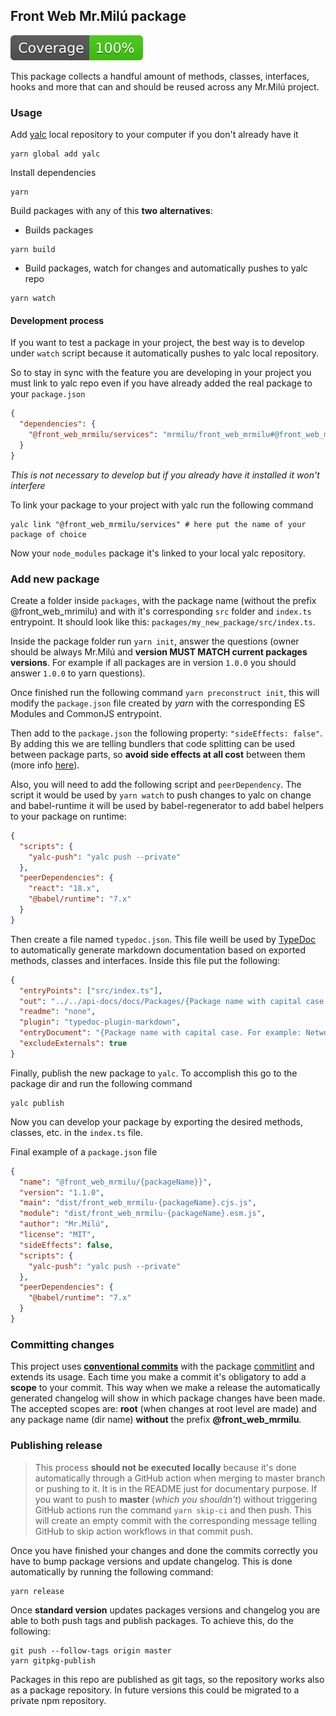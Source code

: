 ## Front Web Mr.Milú package

![](./coverage/badge.svg)

This package collects a handful amount of methods, classes, interfaces, hooks and more that can and should be reused
across any Mr.Milú project.

### Usage

Add [yalc](https://github.com/wclr/yalc) local repository to your computer if you don't already have it

```shell
yarn global add yalc
```

Install dependencies

```shell
yarn
```

Build packages with any of this **two alternatives**:

- Builds packages

```shell
yarn build
```

- Build packages, watch for changes and automatically pushes to yalc repo

```shell
yarn watch
```

#### Development process

If you want to test a package in your project, the best way is to develop under `watch`
script because it automatically pushes to yalc local repository.

So to stay in sync with the feature you are developing in your project you must
link to yalc repo even if you have already added the real package to your `package.json`

```json
{
  "dependencies": {
    "@front_web_mrmilu/services": "mrmilu/front_web_mrmilu#@front_web_mrmilu/services-v1.0.1"
  }
}
```

_This is not necessary to develop but if you already have it installed it won't interfere_

To link your package to your project with yalc run the following command

```shell
yalc link "@front_web_mrmilu/services" # here put the name of your package of choice
```

Now your `node_modules` package it's linked to your local yalc repository.

### Add new package

Create a folder inside `packages`, with the package name (without the prefix @front_web_mrimilu) and with it's corresponding `src` folder and `index.ts`
entrypoint. It should look like this: `packages/my_new_package/src/index.ts`.

Inside the package folder run `yarn init`, answer the questions (owner should be always Mr.Milú and **version
MUST MATCH current packages versions**. For example if all packages are in version `1.0.0` you should answer `1.0.0` to yarn questions).

Once finished run the following command `yarn preconstruct init`, this will modify
the `package.json` file created by _yarn_ with the corresponding ES Modules and CommonJS entrypoint.

Then add to the `package.json` the following property: `"sideEffects: false"`. By adding this we are telling bundlers that code splitting
can be used between package parts, so **avoid side effects at
all cost** between them (more info [here](https://stackoverflow.com/a/49203452/3416714)).

Also, you will need to add the following script and `peerDependency`. The script it would be used by `yarn watch`
to push changes to yalc on change and babel-runtime it will be used by babel-regenerator to add babel helpers
to your package on runtime:

```json
{
  "scripts": {
    "yalc-push": "yalc push --private"
  },
  "peerDependencies": {
    "react": "18.x",
    "@babel/runtime": "7.x"
  }
}
```

Then create a file named `typedoc.json`. This file weill be used by [TypeDoc](https://typedoc.org/) to automatically generate markdown
documentation based on exported methods, classes and interfaces. Inside this file put the following:

```json
{
  "entryPoints": ["src/index.ts"],
  "out": "../../api-docs/docs/Packages/{Package name with capital case. For example: Network}",
  "readme": "none",
  "plugin": "typedoc-plugin-markdown",
  "entryDocument": "{Package name with capital case. For example: Network}.md",
  "excludeExternals": true
}
```

Finally, publish the new package to `yalc`. To accomplish this go to the package dir and run
the following command

```shell
yalc publish
```

Now you can develop your package by exporting the desired methods, classes, etc. in the `index.ts` file.

Final example of a `package.json` file

```json
{
  "name": "@front_web_mrmilu/{packageName}}",
  "version": "1.1.0",
  "main": "dist/front_web_mrmilu-{packageName}.cjs.js",
  "module": "dist/front_web_mrmilu-{packageName}.esm.js",
  "author": "Mr.Milú",
  "license": "MIT",
  "sideEffects": false,
  "scripts": {
    "yalc-push": "yalc push --private"
  },
  "peerDependencies": {
    "@babel/runtime": "7.x"
  }
}
```

### Committing changes

This project uses **[conventional commits](https://www.conventionalcommits.org/en/v1.0.0/#summary)** with the package [commitlint](https://github.com/conventional-changelog/commitlint)
and extends its usage. Each time you make a commit it's obligatory to add a **scope** to your commit.
This way when we make a release the automatically generated changelog will show in which package changes have been made. The accepted scopes
are: **root** (when changes at root level are made) and any package name (dir name) **without** the prefix **@front_web_mrmilu**.

### Publishing release

> This process **should not be executed locally** because it's done
> automatically through a GitHub action when merging to master branch or pushing to it. It is in
> the README just for documentary purpose.
> If you want to push to **master** (_which you shouldn't_) without triggering GitHub actions
> run the command `yarn skip-ci` and then push. This will create an empty commit with the corresponding
> message telling GitHub to skip action workflows in that commit push.

Once you have finished your changes and done the commits correctly you
have to bump package versions and update changelog. This is done automatically
by running the following command:

```shell
yarn release
```

Once **standard version** updates packages versions and changelog you are able to both
push tags and publish packages. To achieve this, do the following:

```shell
git push --follow-tags origin master
yarn gitpkg-publish
```

Packages in this repo are published as git tags, so the repository works also as a package repository.
In future versions this could be migrated to a private npm repository.
